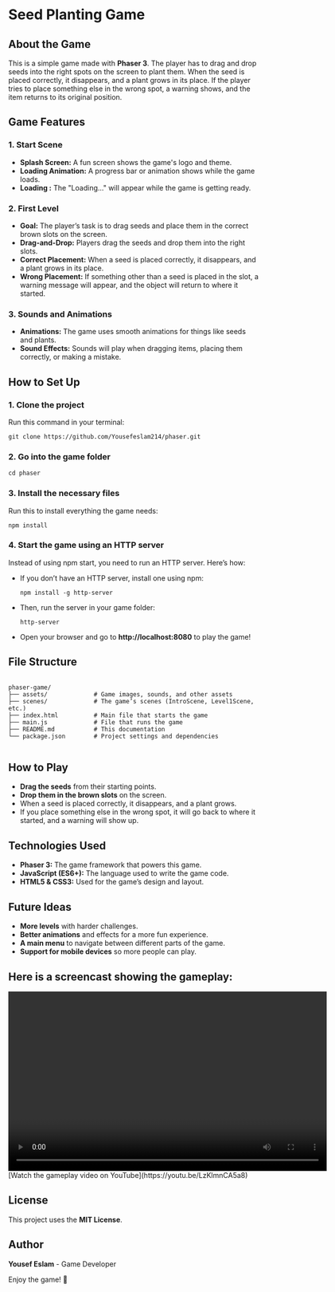 <h1>Seed Planting Game</h1>
    <h2>About the Game</h2>
    <p>This is a simple game made with <strong>Phaser 3</strong>. The player has to drag and drop seeds into the right spots on the screen to plant them. When the seed is placed correctly, it disappears, and a plant grows in its place. If the player tries to place something else in the wrong spot, a warning shows, and the item returns to its original position.</p>
    <h2>Game Features</h2>
    <h3>1. Start Scene</h3>
    <ul>
        <li><strong>Splash Screen:</strong> A fun screen shows the game's logo and theme.</li>
        <li><strong>Loading Animation:</strong> A progress bar or animation shows while the game loads.</li>
        <li><strong>Loading :</strong> The  "Loading..." will appear while the game is getting ready.</li>
    </ul>
    <h3>2. First Level</h3>
    <ul>
        <li><strong>Goal:</strong> The player’s task is to drag seeds and place them in the correct brown slots on the screen.</li>
        <li><strong>Drag-and-Drop:</strong> Players drag the seeds and drop them into the right slots.</li>
        <li><strong>Correct Placement:</strong> When a seed is placed correctly, it disappears, and a plant grows in its place.</li>
        <li><strong>Wrong Placement:</strong> If something other than a seed is placed in the slot, a warning message will appear, and the object will return to where it started.</li>
    </ul>
    <h3>3. Sounds and Animations</h3>
    <ul>
        <li><strong>Animations:</strong> The game uses smooth animations for things like seeds and plants.</li>
        <li><strong>Sound Effects:</strong> Sounds will play when dragging items, placing them correctly, or making a mistake.</li>
    </ul>
    <h2>How to Set Up</h2>
    <h3>1. Clone the project</h3>
    <p>Run this command in your terminal:</p>
    <pre><code>git clone https://github.com/Yousefeslam214/phaser.git</code></pre>
    <h3>2. Go into the game folder</h3>
    <pre><code>cd phaser</code></pre>
    <h3>3. Install the necessary files</h3>
    <p>Run this to install everything the game needs:</p>
    <pre><code>npm install</code></pre>
    <h3>4. Start the game using an HTTP server</h3>
    <p>Instead of using npm start, you need to run an HTTP server. Here’s how:</p>
    <ul>
        <li>If you don’t have an HTTP server, install one using npm:</li>
        <pre><code>npm install -g http-server</code></pre>
        <li>Then, run the server in your game folder:</li>
        <pre><code>http-server</code></pre>
        <li>Open your browser and go to <strong>http://localhost:8080</strong> to play the game!</li>
    </ul>
    <h2>File Structure</h2>
    <pre><code>
phaser-game/
├── assets/             # Game images, sounds, and other assets
├── scenes/             # The game’s scenes (IntroScene, Level1Scene, etc.)
├── index.html          # Main file that starts the game
├── main.js             # File that runs the game
├── README.md           # This documentation
└── package.json        # Project settings and dependencies
    </code></pre>
    <h2>How to Play</h2>
    <ul>
        <li><strong>Drag the seeds</strong> from their starting points.</li>
        <li><strong>Drop them in the brown slots</strong> on the screen.</li>
        <li>When a seed is placed correctly, it disappears, and a plant grows.</li>
        <li>If you place something else in the wrong spot, it will go back to where it started, and a warning will show up.</li>
    </ul>
    <h2>Technologies Used</h2>
    <ul>
        <li><strong>Phaser 3:</strong> The game framework that powers this game.</li>
        <li><strong>JavaScript (ES6+):</strong> The language used to write the game code.</li>
        <li><strong>HTML5 & CSS3:</strong> Used for the game’s design and layout.</li>
    </ul>
    <h2>Future Ideas</h2>
    <ul>
        <li><strong>More levels</strong> with harder challenges.</li>
        <li><strong>Better animations</strong> and effects for a more fun experience.</li>
        <li><strong>A main menu</strong> to navigate between different parts of the game.</li>
        <li><strong>Support for mobile devices</strong> so more people can play.</li>
    </ul>
    <h2>Here is a screencast showing the gameplay:</h2>
<video width="640" height="360" controls>
  Your browser does not support the video tag.
</video>
[Watch the gameplay video on YouTube](https://youtu.be/LzKlmnCA5a8)
    <h2>License</h2>
    <p>This project uses the <strong>MIT License</strong>.</p>
    <h2>Author</h2>
    <p><strong>Yousef Eslam</strong> - Game Developer</p>
    <p>Enjoy the game! 🚀</p>
</body>
</html>
